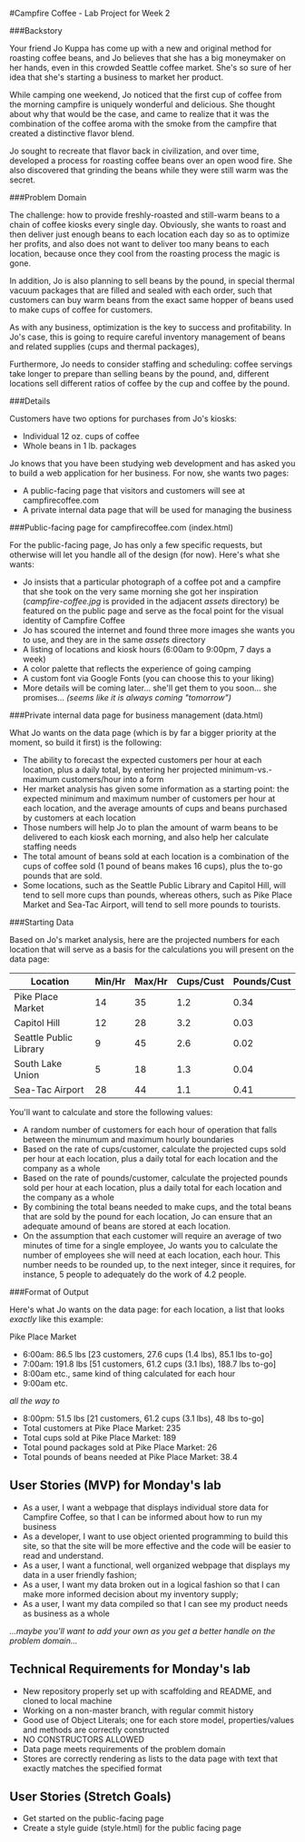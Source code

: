 #Campfire Coffee - Lab Project for Week 2

###Backstory

Your friend Jo Kuppa has come up with a new and original method for roasting coffee beans, and Jo believes that she has a big moneymaker on her hands, even in this crowded Seattle coffee market. She's so sure of her idea that she's starting a business to market her product.

While camping one weekend, Jo noticed that the first cup of coffee from the morning campfire is uniquely wonderful and delicious. She thought about why that would be the case, and came to realize that it was the combination of the coffee aroma with the smoke from the campfire that created a distinctive flavor blend.

Jo sought to recreate that flavor back in civilization, and over time, developed a process for roasting coffee beans over an open wood fire.  She also discovered that grinding the beans while they were still warm was the secret.

###Problem Domain

The challenge: how to provide freshly-roasted and still-warm beans to a chain of coffee kiosks every single day. Obviously, she wants to roast and then deliver just enough beans to each location each day so as to optimize her profits, and also does not want to deliver too many beans to each location, because once they cool from the roasting process the magic is gone.

In addition, Jo is also planning to sell beans by the pound, in special thermal vacuum packages that are filled and sealed with each order, such that customers can buy warm beans from the exact same hopper of beans used to make cups of coffee for customers.

As with any business, optimization is the key to success and profitability. In Jo's case, this is going to require careful inventory management of beans and related supplies (cups and thermal packages),

Furthermore, Jo needs to consider staffing and scheduling: coffee servings take longer to prepare than selling beans by the pound, and, different locations sell different ratios of coffee by the cup and coffee by the pound.

###Details

Customers have two options for purchases from Jo's kiosks:

- Individual 12 oz. cups of coffee
- Whole beans in 1 lb. packages

Jo knows that you have been studying web development and has asked you to build a web application for her business. For now, she wants two pages:

- A public-facing page that visitors and customers will see at campfirecoffee.com
- A private internal data page that will be used for managing the business

###Public-facing page for campfirecoffee.com (index.html)

For the public-facing page, Jo has only a few specific requests, but otherwise will let you handle all of the design (for now). Here's what she wants:

- Jo insists that a particular photograph of a coffee pot and a campfire that she took on the very same morning she got her inspiration (*campfire-coffee.jpg* is provided in the adjacent *assets* directory) be featured on the public page and serve as the focal point for the visual identity of Campfire Coffee
- Jo has scoured the internet and found three more images she wants you to use, and they are in the same *assets* directory
- A listing of locations and kiosk hours (6:00am to 9:00pm, 7 days a week)
- A color palette that reflects the experience of going camping
- A custom font via Google Fonts (you can choose this to your liking)
- More details will be coming later... she'll get them to you soon... she promises... *(seems like it is always coming "tomorrow")*

###Private internal data page for business management (data.html)

What Jo wants on the data page (which is by far a bigger priority at the moment, so build it first) is the following:

- The ability to forecast the expected customers per hour at each location, plus a daily total, by entering her projected minimum-vs.-maximum customers/hour into a form
- Her market analysis has given some information as a starting point: the expected minimum and maximum number of customers per hour at each location, and the average amounts of cups and beans purchased by customers at each location
- Those numbers will help Jo to plan the amount of warm beans to be delivered to each kiosk each morning, and also help her calculate staffing needs
- The total amount of beans sold at each location is a combination of the cups of coffee sold (1 pound of beans makes 16 cups), plus the to-go pounds that are sold.
- Some locations, such as the Seattle Public Library and Capitol Hill, will tend to sell more cups than pounds, whereas others, such as Pike Place Market and Sea-Tac Airport, will tend to sell more pounds to tourists.

###Starting Data

Based on Jo's market analysis, here are the projected numbers for each location that will serve as a basis for the calculations you will present on the data page:

| Location  | Min/Hr  | Max/Hr  | Cups/Cust  | Pounds/Cust  |
|---|---|---|---|---|
| Pike Place Market  | 14  | 35  | 1.2  | 0.34  |
| Capitol Hill  | 12  | 28  | 3.2  | 0.03  |
| Seattle Public Library  | 9  | 45  | 2.6  | 0.02  |
| South Lake Union  | 5  | 18  | 1.3  | 0.04  |
| Sea-Tac Airport  | 28  | 44  | 1.1  | 0.41  |

You'll want to calculate and store the following values:

- A random number of customers for each hour of operation that falls between the minumum and maximum hourly boundaries
- Based on the rate of cups/customer, calculate the projected cups sold per hour  at each location, plus a daily total for each location and the company as a whole
- Based on the rate of pounds/customer, calculate the projected pounds sold per hour at each location, plus a daily total for each location and the company as a whole
- By combining the total beans needed to make cups, and the total beans that are sold by the pound for each location, Jo can ensure that an adequate amound of beans are stored at each location.
- On the assumption that each customer will require an average of two minutes of time for a single employee, Jo wants you to calculate the number of employees she will need at each location, each hour. This number needs to be rounded up, to the next integer, since it requires, for instance, 5 people to adequately do the work of 4.2 people.

###Format of Output

Here's what Jo wants on the data page: for each location, a list that looks *exactly* like this example:

Pike Place Market

- 6:00am: 86.5 lbs [23 customers, 27.6 cups (1.4 lbs), 85.1 lbs to-go]
- 7:00am: 191.8 lbs [51 customers, 61.2 cups (3.1 lbs), 188.7 lbs to-go]
- 8:00am etc., same kind of thing calculated for each hour
- 9:00am etc.

*all the way to*

- 8:00pm: 51.5 lbs [21 customers, 61.2 cups (3.1 lbs), 48 lbs to-go]
- Total customers at Pike Place Market: 235
- Total cups sold at Pike Place Market: 189
- Total pound packages sold at Pike Place Market: 26
- Total pounds of beans needed at Pike Place Market: 38.4

## User Stories (MVP) for Monday's lab
 - As a user, I want a webpage that displays individual store data for Campfire Coffee, so that I can be informed about how to run my business
 - As a developer, I want to use object oriented programming to build this site, so that the site will be more effective and the code will be easier to read and understand.
 - As a user, I want a functional, well organized webpage that displays my data in a user friendly fashion;
- As a user, I want my data broken out in a logical fashion so that I can make more informed decision about my inventory supply;
- As a user, I want my data compiled so that I can see my product needs as business as a whole

*...maybe you'll want to add your own as you get a better handle on the problem domain...*

## Technical Requirements for Monday's lab
 - New repository properly set up with scaffolding and README, and cloned to local machine
 - Working on a non-master branch, with regular commit history
 - Good use of Object Literals; one for each store model, properties/values and methods are correctly constructed
 - NO CONSTRUCTORS ALLOWED
 - Data page meets requirements of the problem domain
 - Stores are correctly rendering as lists to the data page with text that exactly matches the specified format

## User Stories (Stretch Goals)
- Get started on the public-facing page
- Create a style guide (style.html) for the public facing page
